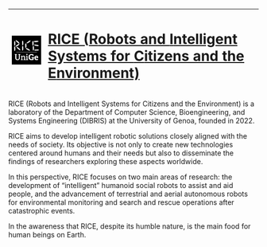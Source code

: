 
|<img src="imgs/rice_lab_logo.png" width="200"/> |<h1><a href="https://rice.dibris.unige.it/">RICE (<strong>R</strong>obots and <strong>I</strong>ntelligent Systems for <strong>C</strong>itizens and the <strong>E</strong>nvironment)</a></h1>|
|:-:|:-|

RICE (Robots and Intelligent Systems for Citizens and the Environment) is a laboratory of the Department of Computer Science, Bioengineering, and Systems Engineering (DIBRIS) at the University of Genoa, founded in 2022.

RICE aims to develop intelligent robotic solutions closely aligned with the needs of society. Its objective is not only to create new technologies centered around humans and their needs but also to disseminate the findings of researchers exploring these aspects worldwide.

In this perspective, RICE focuses on two main areas of research: the development of “intelligent” humanoid social robots to assist and aid people, and the advancement of terrestrial and aerial autonomous robots for environmental monitoring and search and rescue operations after catastrophic events.

In the awareness that RICE, despite its humble nature, is the main food for human beings on Earth.

